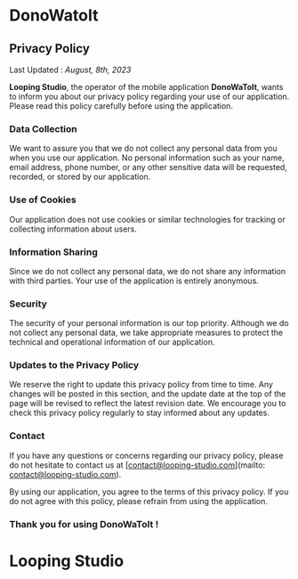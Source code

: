 # **DonoWatoIt**

## Privacy Policy

Last Updated : *August, 8th, 2023*

**Looping Studio**, the operator of the mobile application **DonoWaToIt**, wants to inform you about our privacy policy regarding your use of our application. Please read this policy carefully before using the application.

### Data Collection

We want to assure you that we do not collect any personal data from you when you use our application. No personal information such as your name, email address, phone number, or any other sensitive data will be requested, recorded, or stored by our application.

### Use of Cookies

Our application does not use cookies or similar technologies for tracking or collecting information about users.

### Information Sharing

Since we do not collect any personal data, we do not share any information with third parties. Your use of the application is entirely anonymous.

### Security

The security of your personal information is our top priority. Although we do not collect any personal data, we take appropriate measures to protect the technical and operational information of our application.

### Updates to the Privacy Policy

We reserve the right to update this privacy policy from time to time. Any changes will be posted in this section, and the update date at the top of the page will be revised to reflect the latest revision date. We encourage you to check this privacy policy regularly to stay informed about any updates.

### Contact

If you have any questions or concerns regarding our privacy policy, please do not hesitate to contact us at [contact@looping-studio.com](mailto: contact@looping-studio.com).

By using our application, you agree to the terms of this privacy policy. If you do not agree with this policy, please refrain from using the application.

### Thank you for using **DonoWaToIt** !


# Looping Studio
